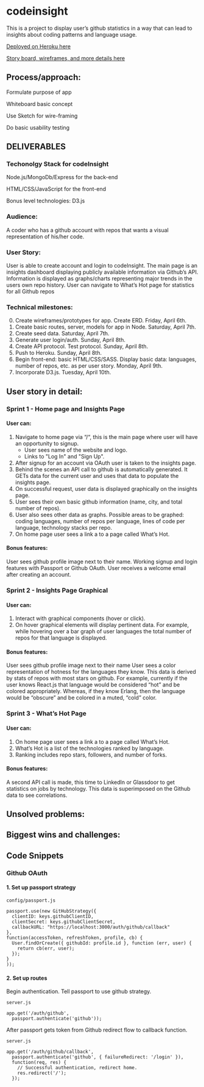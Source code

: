 # codeinsight

This is a project to display user’s github statistics in a way that can lead to insights about coding patterns and language usage.

[Deployed on Heroku here](https://codeinsight.herokuapp.com/)

[Story board, wireframes, and more details here](https://sketch.cloud/s/D44k2/all/welcome/basic-app/play)

## Process/approach:

Formulate purpose of app

Whiteboard basic concept

Use Sketch for wire-framing

Do basic usability testing



## DELIVERABLES

### Techonolgy Stack for codeInsight
Node.js/MongoDb/Express for the back-end

HTML/CSS/JavaScript for the front-end

Bonus level technologies: D3.js

### Audience:
A coder who has a github account with repos that wants a visual representation of his/her code.

### User Story:
User is able to create account and login to codeInsight.
The main page is an insights dashboard displaying publicly available information via Github’s API.
Information is displayed as graphs/charts representing major trends in the users own repo history.
User can navigate to What’s Hot page for statistics for all Github repos

### Technical milestones:
0. Create wireframes/prototypes for app. Create ERD.  Friday, April 6th.
1. Create basic routes, server, models for app in Node. Saturday, April 7th.
2. Create seed data. Saturday, April 7th.
3. Generate user login/auth. Sunday, April 8th.
4. Create API protocol. Test protocol. Sunday, April 8th.
5. Push to Heroku. Sunday, April 8th.
6. Begin front-end: basic HTML/CSS/SASS.
    Display basic data: languages, number of repos, etc. as per user story. Monday, April 9th.
7. Incorporate D3.js. Tuesday, April 10th.

## User story in detail:

### Sprint 1 - Home page and Insights Page
#### User can:
 1. Navigate to home page via “/“, this is the main page where user will have an opportunity to signup.
    * User sees name of the website and logo.
    * Links to "Log In" and "Sign Up".
2.  After signup for an account via OAuth user is taken to the insights page.
3. Behind the scenes an API call to github is automatically generated. It GETs data for the current user and uses that data to populate the insights page.
4. On successful request, user data is displayed graphically on the insights page.
5. User sees their own basic github information (name, city, and total number of repos).
6. User also sees other data as graphs. Possible areas to be graphed: coding languages, number of repos per language, lines of code per language, technology stacks per repo.
7. On home page user sees a link a to a page called What’s Hot.

#### Bonus features:
User sees github profile image next to their name.
Working signup and login features with Passport or Github OAuth.
User receives a welcome email after creating an account.

### Sprint 2 - Insights Page Graphical
#### User can:
1. Interact with graphical components (hover or click).
2. On hover graphical elements will display pertinent data. For example, while hovering over a bar graph of user languages the total number of repos for that language is displayed.

#### Bonus features:
User sees github profile image next to their name
User sees a color representation of hotness for the languages they know. This data is derived by stats of repos with most stars on github. For example, currently if the user knows React.js that language would be considered “hot” and be colored appropriately. Whereas, if they know Erlang, then the language would be “obscure” and be colored in a muted, “cold” color.

### Sprint 3 - What’s Hot Page
#### User can:
1. On home page user sees a link a to a page called What’s Hot.
2.  What’s Hot is a list of the technologies ranked by language.
3. Ranking includes repo stars, followers, and number of forks.

#### Bonus features:
A second API call is made, this time to LinkedIn or Glassdoor to get statistics on jobs by technology. This data is superimposed on the Github data to see correlations.


## Unsolved problems:


## Biggest wins and challenges:

## Code Snippets

### Github OAuth

#### 1. Set up passport strategy

```
config/passport.js

passport.use(new GitHubStrategy({
  clientID: keys.githubClientID,
  clientSecret: keys.githubClientSecret,
  callbackURL: "https://localhost:3000/auth/github/callback"
},
function(accessToken, refreshToken, profile, cb) {
  User.findOrCreate({ githubId: profile.id }, function (err, user) {
    return cb(err, user);
  });
}
));
```

#### 2. Set up routes

Begin authentication. Tell passport to use github strategy.

```
server.js

app.get('/auth/github',
  passport.authenticate('github'));
```
After passport gets token from Github redirect flow to callback function.

```
server.js

app.get('/auth/github/callback',
  passport.authenticate('github', { failureRedirect: '/login' }),
  function(req, res) {
    // Successful authentication, redirect home.
    res.redirect('/');
  });
  ```
